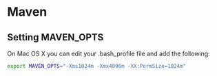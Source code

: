 # Maven

## Setting MAVEN_OPTS

On Mac OS X you can edit your .bash_profile file and add the following:

```bash
export MAVEN_OPTS="-Xms1024m -Xmx4096m -XX:PermSize=1024m"
```